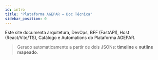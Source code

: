 ```yaml
---
id: intro
title: "Plataforma AGEPAR — Doc Técnica"
sidebar_position: 0
---
```


Este site documenta arquitetura, DevOps, BFF (FastAPI), Host (React/Vite/TS), Catálogo e Automations do Plataforma AGEPAR.

> Gerado automaticamente a partir de dois JSONs: **timeline** e **outline mapeado**.